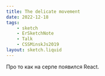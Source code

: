 ```yaml
---
title: The delicate movement
date: 2022-12-18
tags:
    - sketch
    - ErSketchNote
    - Talk
    - CSSMinskJs2019
layout: sketch.liquid
---
```


Про то как на серпе появился React.
